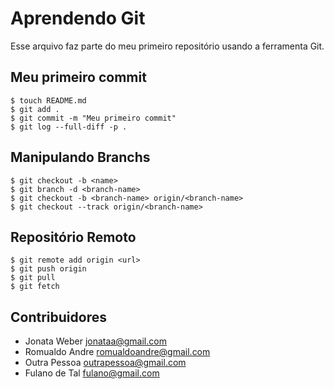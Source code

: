 # Aprendendo Git
Esse arquivo faz parte do meu primeiro repositório usando a ferramenta Git.

## Meu primeiro commit

```shell
$ touch README.md
$ git add .
$ git commit -m "Meu primeiro commit"
$ git log --full-diff -p .
```

## Manipulando Branchs

```shell
$ git checkout -b <name>
$ git branch -d <branch-name>
$ git checkout -b <branch-name> origin/<branch-name>
$ git checkout --track origin/<branch-name>
```

## Repositório Remoto

```shell
$ git remote add origin <url>
$ git push origin
$ git pull
$ git fetch
```

## Contribuidores
* Jonata Weber <jonataa@gmail.com>
* Romualdo Andre <romualdoandre@gmail.com>
* Outra Pessoa <outrapessoa@gmail.com>
* Fulano de Tal <fulano@gmail.com>
